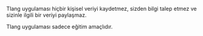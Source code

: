 Tlang uygulaması hiçbir kişisel veriyi kaydetmez, sizden bilgi talep etmez ve sizinle ilgili bir veriyi paylaşmaz.

Tlang uygulaması sadece eğitim amaçlıdır.
